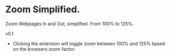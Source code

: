# Zoom Simplified.

Zoom Webpages In and Out, simplified. From 100% to 125%.

v0.1

- Clicking the extension will toggle zoom between 100% and 125% based on the browsers zoom factor.

